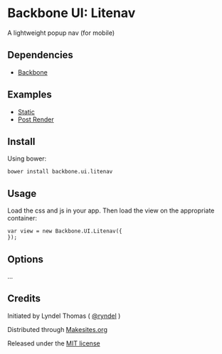 # Backbone UI: Litenav

A lightweight popup nav (for mobile)


## Dependencies

* [Backbone](http://backbonejs.org)


## Examples

* [Static](http://rawgit.com/backbone-ui/litenav/master/examples/static.html)
* [Post Render](http://rawgit.com/backbone-ui/litenav/master/examples/post-render.html)


## Install

Using bower:
```
bower install backbone.ui.litenav
```


## Usage

Load the css and js in your app. Then load the view on the appropriate container:
```
var view = new Backbone.UI.Litenav({
});
```


## Options

...


## Credits

Initiated by Lyndel Thomas ( [@ryndel](http://github.com/ryndel) )

Distributed through [Makesites.org](http://makesites.org/)

Released under the [MIT license](http://makesites.org/licenses/MIT)


